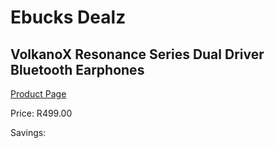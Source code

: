 
# Ebucks Dealz
## VolkanoX Resonance Series Dual Driver Bluetooth Earphones
[Product Page](https://www.ebucks.com/web/shop/productSelected.do?prodId=1196481338&catId=714972256)

Price: R499.00

Savings: 


	